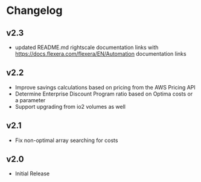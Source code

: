 # Changelog

## v2.3

- updated README.md rightscale documentation links with https://docs.flexera.com/flexera/EN/Automation documentation links

## v2.2
- Improve savings calculations based on pricing from the AWS Pricing API
- Determine Enterprise Discount Program ratio based on Optima costs or a parameter
- Support upgrading from io2 volumes as well

## v2.1

- Fix non-optimal array searching for costs

## v2.0

- Initial Release
